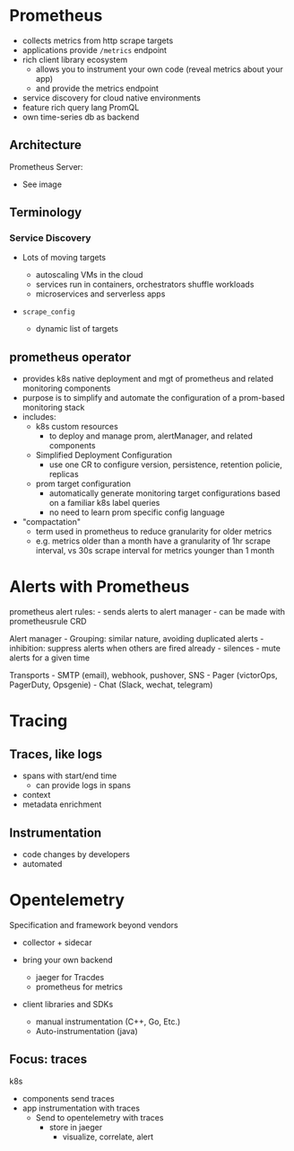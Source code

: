 # Prometheus
- collects metrics from http scrape targets
- applications provide `/metrics` endpoint
- rich client library ecosystem
    - allows you to instrument your own code (reveal metrics about your app)
    - and provide the metrics endpoint
- service discovery for cloud native environments
- feature rich query lang PromQL
- own time-series db as backend

## Architecture
Prometheus Server:
- See image

## Terminology
### Service Discovery
- Lots of moving targets
    - autoscaling VMs in the cloud
    - services run in containers, orchestrators shuffle workloads
    - microservices and serverless apps

- `scrape_config`
    - dynamic list of targets

## prometheus operator
- provides k8s native deployment and mgt of prometheus and related monitoring components
- purpose is to simplify and automate the configuration of a prom-based monitoring stack
- includes:
    - k8s custom resources
        - to deploy and manage prom, alertManager, and related components
    - Simplified Deployment Configuration
        - use one CR to configure version, persistence, retention policie, replicas
    - prom target configuration
        - automatically generate monitoring target configurations based on a familiar k8s label queries
        - no need to learn prom specific config language
- "compactation"
    - term used in prometheus to reduce granularity for older metrics
    - e.g. metrics older than a month have a granularity of 1hr scrape interval, vs 30s scrape interval for metrics younger than 1 month

# Alerts with Prometheus
prometheus alert rules:
    - sends alerts to alert manager
        - can be made with prometheusrule CRD

Alert manager
    - Grouping: similar nature, avoiding duplicated alerts
    - inhibition: suppress alerts when others are fired already
    - silences - mute alerts for a given time

Transports
    - SMTP (email), webhook, pushover, SNS
    - Pager (victorOps, PagerDuty, Opsgenie)
    - Chat (Slack, wechat, telegram)

# Tracing
## Traces, like logs
- spans with start/end time
    - can provide logs in spans
- context
- metadata enrichment

## Instrumentation
- code changes by developers
- automated

# Opentelemetry
Specification and framework beyond vendors
- collector + sidecar
- bring your own backend
    - jaeger for Tracdes
    - prometheus for metrics

- client libraries and SDKs
    - manual instrumentation (C++, Go, Etc.)
    - Auto-instrumentation (java)

## Focus: traces
k8s
- components send traces
- app instrumentation with traces
    - Send to opentelemetry with traces
        - store in jaeger
            - visualize, correlate, alert